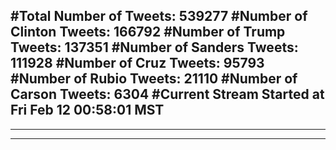 #Total Number of Tweets: 539277 
#Number of Clinton Tweets: 166792
#Number of Trump Tweets: 137351
#Number of Sanders Tweets: 111928
#Number of Cruz Tweets: 95793
#Number of Rubio Tweets: 21110
#Number of Carson Tweets: 6304
#Current Stream Started at Fri Feb 12 00:58:01 MST
---
---
---
